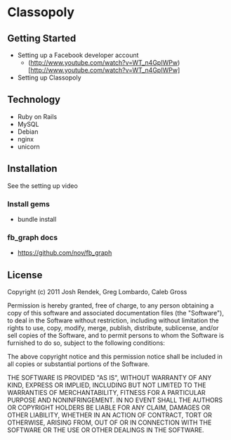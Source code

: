 Classopoly
====================================

## Getting Started

- Setting up a Facebook developer account
  * (http://www.youtube.com/watch?v=WT_n4GpIWPw)[http://www.youtube.com/watch?v=WT_n4GpIWPw]
- Setting up Classopoly


## Technology
- Ruby on Rails
- MySQL
- Debian
- nginx
- unicorn

## Installation
See the setting up video

### Install gems
- bundle install 

### fb_graph docs
- https://github.com/nov/fb_graph

## License
Copyright (c) 2011 Josh Rendek, Greg Lombardo, Caleb Gross

Permission is hereby granted, free of charge, to any person obtaining a copy of this software and associated documentation files (the "Software"), to deal in the Software without restriction, including without limitation the rights to use, copy, modify, merge, publish, distribute, sublicense, and/or sell copies of the Software, and to permit persons to whom the Software is furnished to do so, subject to the following conditions:

The above copyright notice and this permission notice shall be included in all copies or substantial portions of the Software.

THE SOFTWARE IS PROVIDED "AS IS", WITHOUT WARRANTY OF ANY KIND, EXPRESS OR IMPLIED, INCLUDING BUT NOT LIMITED TO THE WARRANTIES OF MERCHANTABILITY, FITNESS FOR A PARTICULAR PURPOSE AND NONINFRINGEMENT. IN NO EVENT SHALL THE AUTHORS OR COPYRIGHT HOLDERS BE LIABLE FOR ANY CLAIM, DAMAGES OR OTHER LIABILITY, WHETHER IN AN ACTION OF CONTRACT, TORT OR OTHERWISE, ARISING FROM, OUT OF OR IN CONNECTION WITH THE SOFTWARE OR THE USE OR OTHER DEALINGS IN THE SOFTWARE.
